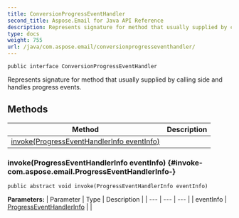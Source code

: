 ```yaml
---
title: ConversionProgressEventHandler
second_title: Aspose.Email for Java API Reference
description: Represents signature for method that usually supplied by calling side and handles progress events.
type: docs
weight: 755
url: /java/com.aspose.email/conversionprogresseventhandler/
---
```

```
public interface ConversionProgressEventHandler
```

Represents signature for method that usually supplied by calling side and handles progress events.
## Methods

| Method | Description |
| --- | --- |
| [invoke(ProgressEventHandlerInfo eventInfo)](#invoke-com.aspose.email.ProgressEventHandlerInfo-) |  |
### invoke(ProgressEventHandlerInfo eventInfo) {#invoke-com.aspose.email.ProgressEventHandlerInfo-}
```
public abstract void invoke(ProgressEventHandlerInfo eventInfo)
```




**Parameters:**
| Parameter | Type | Description |
| --- | --- | --- |
| eventInfo | [ProgressEventHandlerInfo](../../com.aspose.email/progresseventhandlerinfo) |  |

